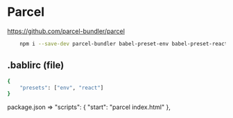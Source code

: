 # Parcel 
https://github.com/parcel-bundler/parcel

```bash
    npm i --save-dev parcel-bundler babel-preset-env babel-preset-react

```

## .bablirc (file)
```bash
{
    "presets": ["env", "react"]
}
```

package.json =>
"scripts": {
    "start": "parcel index.html"
  },